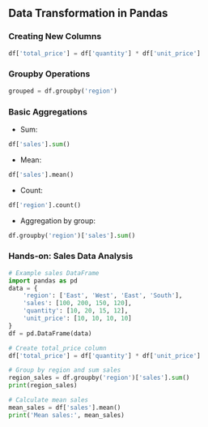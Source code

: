 ## Data Transformation in Pandas

### Creating New Columns
```python
df['total_price'] = df['quantity'] * df['unit_price']
```

### Groupby Operations
```python
grouped = df.groupby('region')
```

### Basic Aggregations
- Sum:
```python
df['sales'].sum()
```
- Mean:
```python
df['sales'].mean()
```
- Count:
```python
df['region'].count()
```
- Aggregation by group:
```python
df.groupby('region')['sales'].sum()
```

### Hands-on: Sales Data Analysis
```python
# Example sales DataFrame
import pandas as pd
data = {
    'region': ['East', 'West', 'East', 'South'],
    'sales': [100, 200, 150, 120],
    'quantity': [10, 20, 15, 12],
    'unit_price': [10, 10, 10, 10]
}
df = pd.DataFrame(data)

# Create total_price column
df['total_price'] = df['quantity'] * df['unit_price']

# Group by region and sum sales
region_sales = df.groupby('region')['sales'].sum()
print(region_sales)

# Calculate mean sales
mean_sales = df['sales'].mean()
print('Mean sales:', mean_sales)
```
